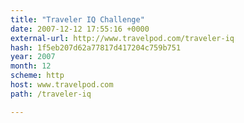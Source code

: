 ```yaml
---
title: "Traveler IQ Challenge"
date: 2007-12-12 17:55:16 +0000
external-url: http://www.travelpod.com/traveler-iq
hash: 1f5eb207d62a77817d417204c759b751
year: 2007
month: 12
scheme: http
host: www.travelpod.com
path: /traveler-iq

---
```



